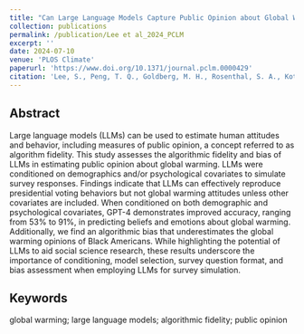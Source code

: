 ```yaml
---
title: "Can Large Language Models Capture Public Opinion about Global Warming? An Empirical Assessment of Algorithmic Fidelity and Bias"
collection: publications
permalink: /publication/Lee et al_2024_PCLM
excerpt: ''
date: 2024-07-10
venue: 'PLOS Climate'
paperurl: 'https://www.doi.org/10.1371/journal.pclm.0000429'
citation: 'Lee, S., Peng, T. Q., Goldberg, M. H., Rosenthal, S. A., Kotcher, J. E., Maibach, E. W., & Leiserowitz, A. (2024). Can large language models estimate public opinion about global warming? An empirical assessment of algorithmic fidelity and bias. <i>PLOS Climate</i>'
---
```


Abstract
-----
Large language models (LLMs) can be used to estimate human attitudes and behavior, including measures of public opinion, a concept referred to as algorithm fidelity. This study assesses the algorithmic fidelity and bias of LLMs in estimating public opinion about global warming. LLMs were conditioned on demographics and/or psychological covariates to simulate survey responses. Findings indicate that LLMs can effectively reproduce presidential voting behaviors but not global warming attitudes unless other covariates are included. When conditioned on both demographic and psychological covariates, GPT-4 demonstrates improved accuracy, ranging from 53% to 91%, in predicting beliefs and emotions about global warming. Additionally, we find an algorithmic bias that underestimates the global warming opinions of Black Americans. While highlighting the potential of LLMs to aid social science research, these results underscore the importance of conditioning, model selection, survey question format, and bias assessment when employing LLMs for survey simulation.

Keywords
----- 
global warming; large language models; algorithmic fidelity; public opinion

